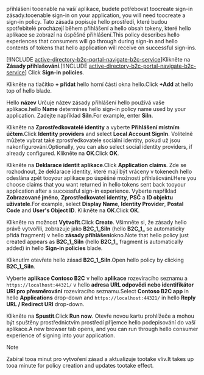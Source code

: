 <span data-ttu-id="80030-101">přihlášení tooenable na vaší aplikace, budete potřebovat toocreate sign-in zásady.</span><span class="sxs-lookup"><span data-stu-id="80030-101">tooenable sign-in on your application, you will need toocreate a sign-in policy.</span></span> <span data-ttu-id="80030-102">Tato zásada popisuje hello prostředí, které budou spotřebitelé procházejí během přihlášení a hello obsah tokeny, které hello aplikace se zobrazí na úspěšné přihlášení.</span><span class="sxs-lookup"><span data-stu-id="80030-102">This policy describes hello experiences that consumers will go through during sign-in and hello contents of tokens that hello application will receive on successful sign-ins.</span></span>

<span data-ttu-id="80030-103">[!INCLUDE [active-directory-b2c-portal-navigate-b2c-service](active-directory-b2c-portal-navigate-b2c-service.md)]Klikněte na **Zásady přihlašování**.</span><span class="sxs-lookup"><span data-stu-id="80030-103">[!INCLUDE [active-directory-b2c-portal-navigate-b2c-service](active-directory-b2c-portal-navigate-b2c-service.md)] Click **Sign-in policies**.</span></span>

<span data-ttu-id="80030-104">Klikněte na tlačítko **+ přidat** hello horní části okna hello.</span><span class="sxs-lookup"><span data-stu-id="80030-104">Click **+Add** at hello top of hello blade.</span></span>

<span data-ttu-id="80030-105">Hello **název** Určuje název zásady přihlášení hello používá vaše aplikace.</span><span class="sxs-lookup"><span data-stu-id="80030-105">hello **Name** determines hello sign-in policy name used by your application.</span></span> <span data-ttu-id="80030-106">Zadejte například **SiIn**.</span><span class="sxs-lookup"><span data-stu-id="80030-106">For example, enter **SiIn**.</span></span>

<span data-ttu-id="80030-107">Klikněte na **Zprostředkovatelé identity** a vyberte **Přihlášení místním účtem**.</span><span class="sxs-lookup"><span data-stu-id="80030-107">Click **Identity providers** and select **Local Account SignIn**.</span></span> <span data-ttu-id="80030-108">Volitelně můžete vybrat také zprostředkovatele sociální identity, pokud už jsou nakonfigurováni.</span><span class="sxs-lookup"><span data-stu-id="80030-108">Optionally, you can also select social identity providers, if already configured.</span></span> <span data-ttu-id="80030-109">Klikněte na **OK**.</span><span class="sxs-lookup"><span data-stu-id="80030-109">Click **OK**.</span></span>

<span data-ttu-id="80030-110">Klikněte na **Deklarace identit aplikace**.</span><span class="sxs-lookup"><span data-stu-id="80030-110">Click **Application claims**.</span></span> <span data-ttu-id="80030-111">Zde se rozhodnout, že deklarace identity, které mají být vráceny v tokenech hello odeslána zpět tooyour aplikace po úspěšné možností přihlašování.</span><span class="sxs-lookup"><span data-stu-id="80030-111">Here you choose claims that you want returned in hello tokens sent back tooyour application after a successful sign-in experience.</span></span> <span data-ttu-id="80030-112">Vyberte například **Zobrazované jméno**, **Zprostředkovatel identity**, **PSČ** a **ID objektu uživatele**.</span><span class="sxs-lookup"><span data-stu-id="80030-112">For example, select **Display Name**, **Identity Provider**, **Postal Code**  and **User's Object ID**.</span></span> <span data-ttu-id="80030-113">Klikněte na **OK**.</span><span class="sxs-lookup"><span data-stu-id="80030-113">Click **OK**.</span></span>

<span data-ttu-id="80030-114">Klikněte na možnost **Vytvořit**.</span><span class="sxs-lookup"><span data-stu-id="80030-114">Click **Create**.</span></span> <span data-ttu-id="80030-115">Všimněte si, že zásady hello právě vytvořili, zobrazuje jako **B2C_1_SiIn** (hello **B2C\_1\_**  se automaticky přidá fragment) v hello **zásady přihlášení**okno.</span><span class="sxs-lookup"><span data-stu-id="80030-115">Note that hello policy just created appears as **B2C_1_SiIn** (hello **B2C\_1\_** fragment is automatically added) in hello **Sign-in policies** blade.</span></span>

<span data-ttu-id="80030-116">Kliknutím otevřete hello zásad **B2C_1_SiIn**.</span><span class="sxs-lookup"><span data-stu-id="80030-116">Open hello policy by clicking **B2C_1_SiIn**.</span></span>

<span data-ttu-id="80030-117">Vyberte **aplikace Contoso B2C** v hello **aplikace** rozevíracího seznamu a `https://localhost:44321/` v hello **adresa URL odpovědi nebo identifikátor URI pro přesměrování** rozevíracího seznamu.</span><span class="sxs-lookup"><span data-stu-id="80030-117">Select **Contoso B2C app** in hello **Applications** drop-down and `https://localhost:44321/` in hello **Reply URL / Redirect URI** drop-down.</span></span>

<span data-ttu-id="80030-118">Klikněte na **Spustit**.</span><span class="sxs-lookup"><span data-stu-id="80030-118">Click **Run now**.</span></span> <span data-ttu-id="80030-119">Otevře novou kartu prohlížeče a mohou být spuštěny prostřednictvím prostředí příjemce hello podepisování do vaší aplikace.</span><span class="sxs-lookup"><span data-stu-id="80030-119">A new browser tab opens, and you can run through hello consumer experience of signing into your application.</span></span>

> [!NOTE]
> <span data-ttu-id="80030-120">Zabíral tooa minut pro vytvoření zásad a aktualizuje tootake vliv.</span><span class="sxs-lookup"><span data-stu-id="80030-120">It takes up tooa minute for policy creation and updates tootake effect.</span></span>
>